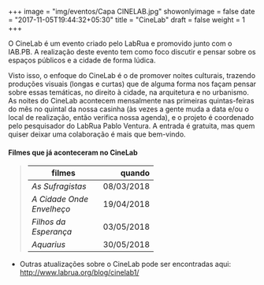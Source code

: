 +++
image = "img/eventos/Capa CINELAB.jpg"
showonlyimage = false
date = "2017-11-05T19:44:32+05:30"
title = "CineLab"
draft = false
weight = 1
+++

O CineLab é um evento criado pelo LabRua e promovido junto com o IAB.PB. A realização deste evento tem como foco discutir e pensar sobre os espaços públicos e a cidade de forma lúdica.
<!--more-->

Visto isso, o enfoque do CineLab é o de promover noites culturais, trazendo produções visuais (longas e curtas) que de alguma forma nos façam pensar sobre essas temáticas, no direito à cidade, na arquitetura e no urbanismo. As noites do CineLab acontecem mensalmente nas primeiras quintas-feiras do mês no quintal da nossa casinha (às vezes a gente muda a data e/ou o local de realização, então verifica nossa agenda), e o projeto é coordenado pelo pesquisador do LabRua Pablo Ventura. A entrada é gratuita, mas quem quiser deixar uma colaboração é mais que bem-vindo.

#### Filmes que já aconteceram no CineLab

> filmes          | quando
> -----     | ---:
> *As Sufragistas* |   08/03/2018
> *A Cidade Onde Envelheço* |    19/04/2018
> *Filhos da Esperança* |   03/05/2018
> *Aquarius* |   30/05/2018


* Outras atualizações sobre o CineLab pode ser encontradas aqui: http://www.labrua.org/blog/cinelab1/


<style>
table:nth-of-type(1) {
    display:table;
    width:55%;
}
table:nth-of-type(1) th:nth-of-type(2) {
    width:10%;
}
</style>
